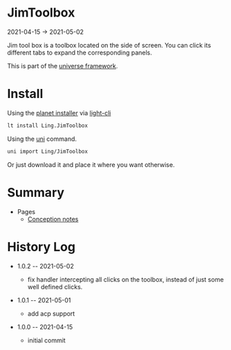 JimToolbox
===========
2021-04-15 -> 2021-05-02



Jim tool box is a toolbox located on the side of screen. You can click its different tabs to expand the corresponding panels.


This is part of the [universe framework](https://github.com/karayabin/universe-snapshot).


Install
==========

Using the [planet installer](https://github.com/lingtalfi/Light_PlanetInstaller) via [light-cli](https://github.com/lingtalfi/Light_Cli)
```bash
lt install Ling.JimToolbox
```

Using the [uni](https://github.com/lingtalfi/universe-naive-importer) command.
```bash
uni import Ling/JimToolbox
```

Or just download it and place it where you want otherwise.






Summary
===========
- Pages
    - [Conception notes](https://github.com/lingtalfi/JimToolbox/blob/master/doc/pages/conception-notes.md)






History Log
=============

- 1.0.2 -- 2021-05-02

    - fix handler intercepting all clicks on the toolbox, instead of just some well defined clicks.

- 1.0.1 -- 2021-05-01

    - add acp support
  
- 1.0.0 -- 2021-04-15

    - initial commit